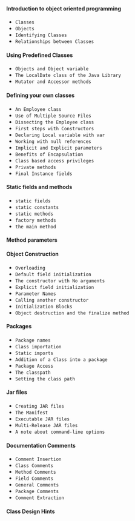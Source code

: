 #### Introduction to object oriented programming
* `Classes`
* `Objects`
* `Identifying Classes`
* `Relationships between Classes`


#### Using Predefined Classes
* `Objects and Object variable`
* `The LocalDate class of the Java Library`
* `Mutator and Accessor methods`

#### Defining your own classes
* `An Employee class`
* `Use of Multiple Source Files`
* `Dissecting the Employee class`
* `First steps with Constructors`
* `Declaring Local variable with var`
* `Working with null references`
* `Implicit and Explicit parameters`
* `Benefits of Encapsulation`
* `Class based access privileges`
* `Private methods`
* `Final Instance fields`

#### Static fields and methods
* `static fields`
* `static constants`
* `static methods`
* `factory methods`
* `the main method`

#### Method parameters

#### Object Construction
* `Overloading`
* `Default field initialization`
* `The constructor with No arguments`
* `Explicit field initialization`
* `Parameter Names`
* `Calling another constructor`
* `Initialization Blocks`
* `Object destruction and the finalize method`

#### Packages
* `Package names`
* `Class importation`
* `Static imports`
* `Addition of a Class into a package`
* `Package Access`
* `The classpath`
* `Setting the class path`

#### Jar files
* `Creating JAR files`
* `The Manifest`
* `Executable JAR files`
* `Multi-Release JAR files`
* `A note about command-line options`

#### Documentation Comments
* `Comment Insertion`
* `Class Comments`
* `Method Comments`
* `Field Comments`
* `General Comments`
* `Package Comments`
* `Comment Extraction`

#### Class Design Hints


























